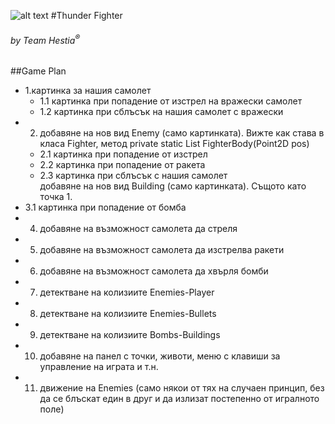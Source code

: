 ![alt text](https://github.com/zachdimitrov/ThunderFighter/blob/master/TF-Logo.png "Thinder Fighter by Team Hestia")
#Thunder Fighter
###### by Team Hestia<sup>®</sup>

##Game Plan

* 1.картинка за нашия самолет  
  - 1.1 картинка при попадение от изстрел на вражески самолет  
  - 1.2 картинка при сблъсък на нашия самолет с вражески
* 2. добавяне на нов вид Enemy (само картинката). Вижте как става в класа Fighter, метод private static List<Pixel> FighterBody(Point2D pos)  
  - 2.1 картинка при попадение от изстрел  
  - 2.2 картинка при попадение от ракета    
  - 2.3 картинка при сблъсък с нашия самолет  
добавяне на нов вид Building (само картинката). Същото като точка 1.  
* 3.1 картинка при попадение от бомба  
* 4. добавяне на възможност самолета да стреля
* 5. добавяне на възможност самолета да изстрелва ракети
* 6. добавяне на възможност самолета да хвърля бомби
* 7. детектване на колизиите Enemies-Player
* 8. детектване на колизиите Enemies-Bullets
* 9. детектване на колизиите Bombs-Buildings
* 10. добавяне на панел с точки, животи, меню с клавиши за управление на играта и т.н.
* 11. движение на Enemies (само някои от тях на случаен принцип, без да се блъскат един в друг и да излизат постепенно от игралното поле)

